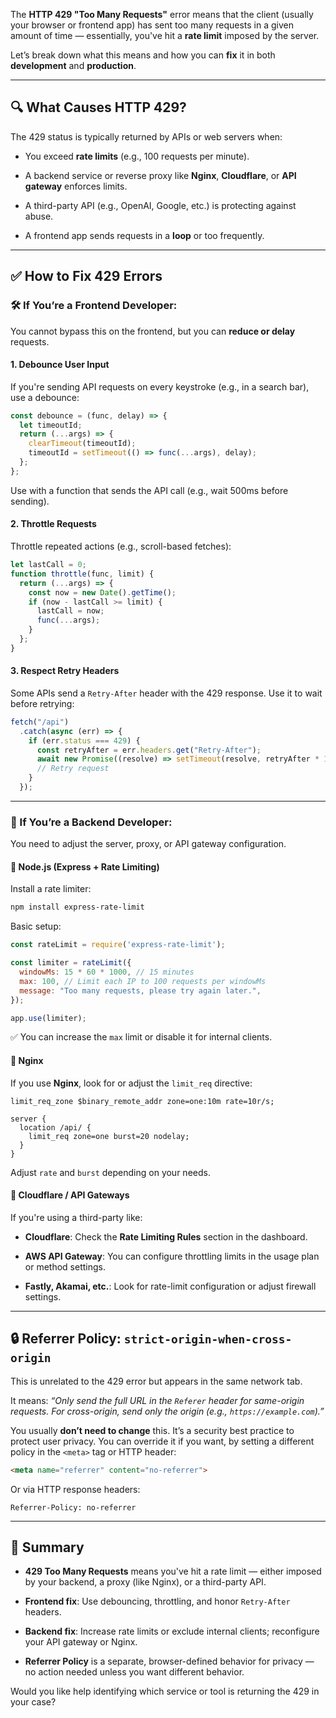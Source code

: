 The **HTTP 429 "Too Many Requests"** error means that the client (usually your browser or frontend app) has sent too many requests in a given amount of time — essentially, you've hit a **rate limit** imposed by the server.

Let’s break down what this means and how you can **fix** it in both **development** and **production**.

---

## 🔍 **What Causes HTTP 429?**

The 429 status is typically returned by APIs or web servers when:

- You exceed **rate limits** (e.g., 100 requests per minute).
    
- A backend service or reverse proxy like **Nginx**, **Cloudflare**, or **API gateway** enforces limits.
    
- A third-party API (e.g., OpenAI, Google, etc.) is protecting against abuse.
    
- A frontend app sends requests in a **loop** or too frequently.
    

---

## ✅ **How to Fix 429 Errors**

### 🛠️ If You’re a **Frontend Developer**:

You cannot bypass this on the frontend, but you can **reduce or delay** requests.

#### 1. **Debounce User Input**

If you're sending API requests on every keystroke (e.g., in a search bar), use a debounce:

```js
const debounce = (func, delay) => {
  let timeoutId;
  return (...args) => {
    clearTimeout(timeoutId);
    timeoutId = setTimeout(() => func(...args), delay);
  };
};
```

Use with a function that sends the API call (e.g., wait 500ms before sending).

#### 2. **Throttle Requests**

Throttle repeated actions (e.g., scroll-based fetches):

```js
let lastCall = 0;
function throttle(func, limit) {
  return (...args) => {
    const now = new Date().getTime();
    if (now - lastCall >= limit) {
      lastCall = now;
      func(...args);
    }
  };
}
```

#### 3. **Respect Retry Headers**

Some APIs send a `Retry-After` header with the 429 response. Use it to wait before retrying:

```js
fetch("/api")
  .catch(async (err) => {
    if (err.status === 429) {
      const retryAfter = err.headers.get("Retry-After");
      await new Promise((resolve) => setTimeout(resolve, retryAfter * 1000));
      // Retry request
    }
  });
```

---

### 🧱 If You’re a **Backend Developer**:

You need to adjust the server, proxy, or API gateway configuration.

#### 🔸 Node.js (Express + Rate Limiting)

Install a rate limiter:

```bash
npm install express-rate-limit
```

Basic setup:

```js
const rateLimit = require('express-rate-limit');

const limiter = rateLimit({
  windowMs: 15 * 60 * 1000, // 15 minutes
  max: 100, // Limit each IP to 100 requests per windowMs
  message: "Too many requests, please try again later.",
});

app.use(limiter);
```

✅ You can increase the `max` limit or disable it for internal clients.

#### 🔸 Nginx

If you use **Nginx**, look for or adjust the `limit_req` directive:

```nginx
limit_req_zone $binary_remote_addr zone=one:10m rate=10r/s;

server {
  location /api/ {
    limit_req zone=one burst=20 nodelay;
  }
}
```

Adjust `rate` and `burst` depending on your needs.

#### 🔸 Cloudflare / API Gateways

If you're using a third-party like:

- **Cloudflare**: Check the **Rate Limiting Rules** section in the dashboard.
    
- **AWS API Gateway**: You can configure throttling limits in the usage plan or method settings.
    
- **Fastly, Akamai, etc.**: Look for rate-limit configuration or adjust firewall settings.
    

---

## 🔒 Referrer Policy: `strict-origin-when-cross-origin`

This is unrelated to the 429 error but appears in the same network tab.

It means: _“Only send the full URL in the `Referer` header for same-origin requests. For cross-origin, send only the origin (e.g., `https://example.com`).”_

You usually **don’t need to change** this. It’s a security best practice to protect user privacy. You can override it if you want, by setting a different policy in the `<meta>` tag or HTTP header:

```html
<meta name="referrer" content="no-referrer">
```

Or via HTTP response headers:

```
Referrer-Policy: no-referrer
```

---

## 🧠 Summary

- **429 Too Many Requests** means you've hit a rate limit — either imposed by your backend, a proxy (like Nginx), or a third-party API.
    
- **Frontend fix**: Use debouncing, throttling, and honor `Retry-After` headers.
    
- **Backend fix**: Increase rate limits or exclude internal clients; reconfigure your API gateway or Nginx.
    
- **Referrer Policy** is a separate, browser-defined behavior for privacy — no action needed unless you want different behavior.
    

Would you like help identifying which service or tool is returning the 429 in your case?